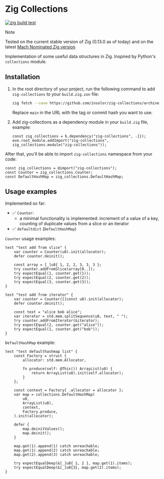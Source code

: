 # Zig Collections

[![zig build test](https://github.com/insolor/zig-collections/actions/workflows/zig-build-test.yml/badge.svg)](https://github.com/insolor/zig-collections/actions/workflows/zig-build-test.yml)

> [!NOTE] 
> Tested on the current stable version of Zig (0.13.0 as of today) and on the latest [Mach Nominated Zig version](https://machengine.org/docs/nominated-zig/)

Implementation of some useful data structures in Zig. Inspired by Python's `collections` module.

## Installation

1. In the root directory of your project, run the following command to add `zig-collections` to your `build.zig.zon` file:

    ```bash
    zig fetch --save https://github.com/insolor/zig-collections/archive/refs/heads/main.zip
    ```

    Replace `main` in the URL with the tag or commit hash you want to use.

2. Add zig-collections as a dependency module in your `build.zig` file, example:

    ```zig
    const zig_collections = b.dependency("zig-collections", .{});
    exe.root_module.addImport("zig-collections", zig_collections.module("zig-collections"));
    ```

After that, you'll be able to import `zig-collections` namespace from your code:

```zig
const zig_collections = @import("zig-collections");
const Counter = zig_collections.Counter;
const DefaultHashMap = zig_collections.DefaultHashMap;
```

## Usage examples

Implemented so far:

- ✅ `Counter`:
  - a minimal functionality is implemented: increment of a value of a key, counting of duplicate values from a slice or an iterator
- ✅ `defaultdict` (`DefaultHashMap`)

`Counter` usage examples:

```zig
test "test add from slice" {
    var counter = Counter(u8).init(allocator);
    defer counter.deinit();

    const array = [_]u8{ 1, 2, 2, 3, 3, 3 };
    try counter.addFromSlice(array[0..]);
    try expectEqual(1, counter.get(1));
    try expectEqual(2, counter.get(2));
    try expectEqual(3, counter.get(3));
}

test "test add from iterator" {
    var counter = Counter([]const u8).init(allocator);
    defer counter.deinit();

    const text = "alice bob alice";
    var iterator = std.mem.splitSequence(u8, text, " ");
    try counter.addFromIterator(&iterator);
    try expectEqual(2, counter.get("alice"));
    try expectEqual(1, counter.get("bob"));
}
```

`DefaultHashMap` example:

```zig
test "test defaulthashmap list" {
    const Factory = struct {
        allocator: std.mem.Allocator,

        fn produce(self: @This()) ArrayList(u8) {
            return ArrayList(u8).init(self.allocator);
        }
    };

    const context = Factory{ .allocator = allocator };
    var map = collections.DefaultHashMap(
        u8,
        ArrayList(u8),
        context,
        Factory.produce,
    ).init(allocator);

    defer {
        map.deinitValues();
        map.deinit();
    }

    map.get(1).append(1) catch unreachable;
    map.get(1).append(2) catch unreachable;
    map.get(2).append(3) catch unreachable;

    try expectEqualDeep(&[_]u8{ 1, 2 }, map.get(1).items);
    try expectEqualDeep(&[_]u8{3}, map.get(2).items);
}
```
